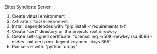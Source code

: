 Elites Syndicate Server

1. Create virtual environment
2. Activate virtual environment
3. Install dependencies with: "pip install -r requirements.txt"
4. Create "cert" directory on the projects root directory
5. Create self-signed certificate: 
    "openssl req -x509 -newkey rsa:4096 -nodes -out cert.pem -keyout key.pem -days 365"
6. Run server with: "python run.py"
